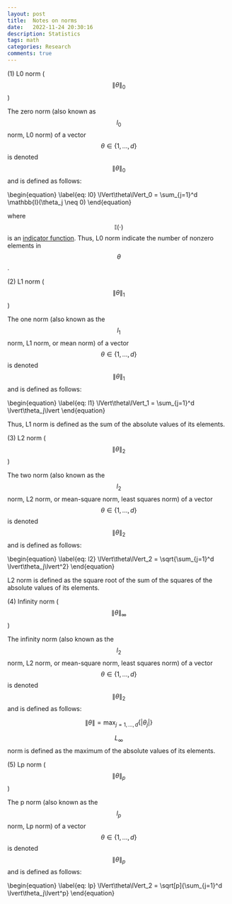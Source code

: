 ```yaml
---
layout: post
title:  Notes on norms
date:   2022-11-24 20:30:16
description: Statistics
tags: math 
categories: Research
comments: true
---
```


(1) L0 norm ($$\|\theta\|_0$$)

The zero norm (also known as $$l_0$$ norm, L0 norm) of a vector $$\theta \in \{1,...,d\}$$ is denoted $$\|\theta\|_0$$ and is defined as follows:

\begin{equation}
\label{eq: l0}
\lVert\theta\lVert_0 = \sum_{j=1}^d \mathbb{I}(\theta_j \neq 0)
\end{equation}

where $$\mathbb{I}(\cdot)$$ is an [indicator function](https://en.wikipedia.org/wiki/Indicator_function). Thus, L0 norm indicate the number of nonzero elements in $$\theta$$.

(2) L1 norm ($$\|\theta\|_1$$)

The one norm (also known as the $$l_1$$ norm, L1 norm, or mean norm) of a vector $$\theta \in \{1,...,d\}$$ is denoted $$\|\theta\|_1$$ and is defined as follows:

\begin{equation}
\label{eq: l1}
\lVert\theta\lVert_1 = \sum_{j=1}^d \lvert\theta_j\lvert
\end{equation}

Thus, L1 norm is defined as the sum of the absolute values of its elements.

(3) L2 norm ($$\|\theta\|_2$$)

The two norm (also known as the $$l_2$$ norm, L2 norm, or mean-square norm, least squares norm) of a vector $$\theta \in \{1,...,d\}$$ is denoted $$\|\theta\|_2$$ and is defined as follows:

\begin{equation}
\label{eq: l2}
\lVert\theta\lVert_2 = \sqrt{\sum_{j=1}^d \lvert\theta_j\lvert^2}
\end{equation}

L2 norm is defined as the square root of the sum of the squares of the absolute values of its elements.

(4) Infinity norm  ($$\|\theta\|_{\infty}$$)

The infinity norm (also known as the $$l_2$$ norm, L2 norm, or mean-square norm, least squares norm) of a vector $$\theta \in \{1,...,d\}$$ is denoted $$\|\theta\|_2$$ and is defined as follows:

$$
\begin{equation}
\label{eq: linf}
\|\theta\| = \max_{j=1,...,d} \{|\theta_j|\}
\end{equation}
$$

$$L_{\infty}$$ norm is defined as the maximum of the absolute values of its elements.

(5) Lp norm  ($$\|\theta\|_{p}$$)

The p norm (also known as the $$l_p$$ norm, Lp norm) of a vector $$\theta \in \{1,...,d\}$$ is denoted $$\|\theta\|_p$$ and is defined as follows:

\begin{equation}
\label{eq: lp}
\lVert\theta\lVert_2 = \sqrt[p]{\sum_{j=1}^d \lvert\theta_j\lvert^p}
\end{equation}

